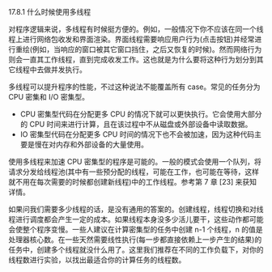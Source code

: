 17.8.1 什么时候使用多线程

对程序逻辑来说，多线程有时候挺方便的。例如，一般情况下你不应该在同一个线程上进行网络包收发和界面渲染。界面线程需要响应用户行为\(点击按钮\)并经常进行重绘\(例如，当响应的窗口被其它窗口挡住，之后又恢复的时候\)。然而网络行为则会一直其工作线程，直到完成收发工作。这也就是为什么要将这种行为划分到其它线程中去做并发执行。

多线程可以提升程序的性能，不过这种说法不能覆盖所有 case。常见的任务分为 CPU 密集和 I/O 密集型。

* CPU 密集型代码在分配更多 CPU 的情况下就可以更快执行。它会使用大部分的 CPU 时间来进行计算，且在该过程中不从磁盘或外部设备中读取数据。
* IO 密集型代码在分配更多 CPU 时间的情况下也不会被加速，因为这种代码主要是慢在对内存和外部设备的大量使用。

使用多线程来加速 CPU 密集型的程序是可能的。一般的模式会使用一个队列，将请求分发给线程池\(其中有一些预分配的线程，可能在工作，也可能在等待，这样就不用在每次需要的时候都创建新线程\)中的工作线程。参考第 7 章 \[23\] 来获知详情。

如果问我们需要多少线程的话，是没有通用的答案的。创建线程，线程切换和对线程进行调度都会产生一定的成本。如果线程本身没多少活儿要干，这些动作都可能会使整个程序变慢。一些人建议在计算密集型的任务中创建 n-1 个线程，n 的值是处理器核心数。在一些天然需要线性执行\(每一步都直接依赖上一步产生的结果\)的任务中，创建多个线程就没什么用了。这里我们推荐在不同的工作负载下，对你的线程数进行实验，以找出最适合你的计算任务的线程数。

